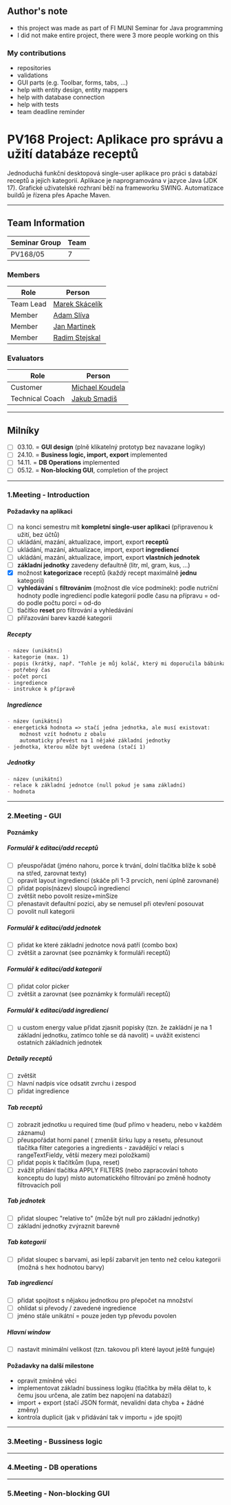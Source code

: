 ## Author's note
- this project was made as part of FI MUNI Seminar for Java programming
- I did not make entire project, there were 3 more people working on this

### My contributions
- repositories
- validations
- GUI parts (e.g. Toolbar, forms, tabs, ...)
- help with entity design, entity mappers
- help with database connection
- help with tests
- team deadline reminder



# PV168 Project: Aplikace pro správu a užití databáze receptů

Jednoduchá funkční desktopová single-user aplikace pro práci s databází receptů a jejich kategorií. Aplikace je naprogramována v jazyce Java (JDK 17). Grafické uživatelské rozhraní běží na frameworku SWING. Automatizace buildů je řízena přes Apache Maven.

***

## Team Information

| Seminar Group | Team |
|-------------- | ---- |
| PV168/05      | 7    |

### Members

| Role           | Person               |
|----------------|----------------------|
|Team Lead       | [Marek Skácelík](https://is.muni.cz/auth/osoba/511762) |
|Member          | [Adam Slíva](https://is.muni.cz/auth/osoba/511768)     |
|Member          | [Jan Martinek](https://is.muni.cz/auth/osoba/484967)   |
|Member          | [Radim Stejskal](https://is.muni.cz/auth/osoba/514102) |

### Evaluators

| Role           | Person               |
|----------------|----------------------|
|Customer        | [Michael Koudela](https://is.muni.cz/auth/osoba/485441) |
|Technical Coach | [Jakub Smadiš](https://is.muni.cz/auth/osoba/445405)    |

***

## Milníky

- [ ] 03.10. = **GUI design** (plně klikatelný prototyp bez navazane logiky)
- [ ] 24.10. = **Business logic, import, export** implemented
- [ ] 14.11. = **DB Operations** implemented
- [ ] 05.12. = **Non-blocking GUI**, completion of the project

***

### 1.Meeting - Introduction

#### Požadavky na aplikaci

- [ ] na konci semestru mít **kompletní single-user aplikaci** (připravenou k užití, bez účtů)
- [ ] ukládání, mazání, aktualizace, import, export **receptů**
- [ ] ukládání, mazání, aktualizace, import, export **ingrediencí**
- [ ] ukládání, mazání, aktualizace, import, export **vlastních jednotek**
- [ ] **základní jednotky** zavedeny defaultně (litr, ml, gram, kus, ...)
- [x] možnost **kategorizace** receptů (každý recept maximálně **jednu** kategorii)
- [ ] **vyhledávání** s **filtrováním** (možnost dle více podmínek):
    podle nutriční hodnoty
    podle ingrediencí
    podle kategorií
    podle času na přípravu = od-do
    podle počtu porcí = od-do
- [ ] tlačítko **reset** pro filtrování a vyhledávání
- [ ] přiřazování barev kazdé kategorii

##### Recepty

```markdown
- název (unikátní)
- kategorie (max. 1)
- popis (krátký, např. "Tohle je můj koláč, který mi doporučila bábinka")
- potřebný čas
- počet porcí
- ingredience
- instrukce k přípravě
```

##### Ingredience

```markdown
- název (unikátní)
- energetická hodnota => stačí jedna jednotka, ale musí existovat:
    možnost vzít hodnotu z obalu
    automaticky převést na 1 nějaké základní jednotky
- jednotka, kterou může být uvedena (stačí 1)
```

##### Jednotky

```markdown
- název (unikátní)
- relace k základní jednotce (null pokud je sama základní)
- hodnota
```

***

### 2.Meeting - GUI

#### Poznámky

##### Formulář k editaci/add receptů

- [ ] přeuspořádat (jméno nahoru, porce k trvání, dolní tlačítka blíže k sobě na střed, zarovnat texty)
- [ ] opravit layout ingrediencí (skáče při 1-3 prvcích, není úplně zarovnané)
- [ ] přidat popis(název) sloupců ingrediencí
- [ ] zvětšit nebo povolit resize+minSize
- [ ] přenastavit defaultní pozici, aby se nemusel při otevření posouvat
- [ ] povolit null kategorii

##### Formulář k editaci/add jednotek

- [ ] přidat ke které základní jednotce nová patří (combo box)
- [ ] zvětšit a zarovnat (see poznámky k formuláři receptů)

##### Formulář k editaci/add kategorií

- [ ] přidat color picker
- [ ] zvětšit a zarovnat (see poznámky k formuláři receptů)

##### Formulář k editaci/add ingrediencí

- [ ] u custom energy value přidat zjasnit popisky (tzn. že zakládní je na 1 základní jednotku, zatímco tohle se dá navolit) = uvážit existenci ostatních základních jednotek

##### Detaily receptů

- [ ] zvětšit
- [ ] hlavní nadpis více odsatit zvrchu i zespod
- [ ] přidat ingredience

##### Tab receptů

- [ ] zobrazit jednotku u required time (buď přímo v headeru, nebo v každém záznamu)
- [ ] přeuspořádat horní panel (
    zmenšit šírku lupy a resetu,
    přesunout tlačítka filter categories a ingredients - zavádějící v relaci s rangeTextFieldy,
    větší mezery mezi položkami)
- [ ] přidat popis k tlačítkům (lupa, reset)
- [ ] zvážit přídání tlačítka APPLY FILTERS (nebo zapracování tohoto konceptu do lupy) místo automatického filtrování po změně hodnoty filtrovacích polí

##### Tab jednotek

- [ ] přidat sloupec "relative to" (může být null pro základní jednotky)
- [ ] základní jednotky zvýraznit barevně

##### Tab kategorií

- [ ] přidat sloupec s barvami, asi lepší zabarvit jen tento než celou kategorii (možná s hex hodnotou barvy)

##### Tab ingrediencí

- [ ] přidat spojitost s nějakou jednotkou pro přepočet na množství
- [ ] ohlídat si převody / zavedené ingredience
- [ ] jméno stále unikátní = pouze jeden typ převodu povolen

##### Hlavní window

- [ ] nastavit minimální velikost (tzn. takovou při které layout ještě funguje)

#### Požadavky na další milestone

- opravit zmíněné věci
- implementovat základní bussiness logiku (tlačítka by měla dělat to, k čemu jsou určena, ale zatím bez napojení na databázi)
- import + export (stačí JSON formát, nevalidní data chyba + žádné změny)
- kontrola duplicit (jak v přidávání tak v importu = jde spojit)

***

### 3.Meeting - Bussiness logic

***

### 4.Meeting - DB operations

***

### 5.Meeting - Non-blocking GUI
